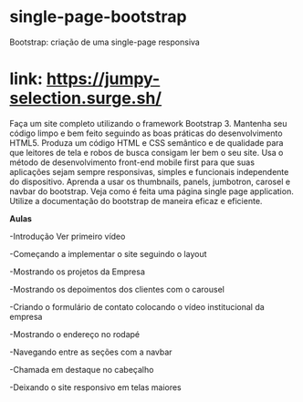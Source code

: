 # single-page-bootstrap

Bootstrap: criação de uma single-page responsiva

# link: https://jumpy-selection.surge.sh/

Faça um site completo utilizando o framework Bootstrap 3.
Mantenha seu código limpo e bem feito seguindo as boas práticas do desenvolvimento HTML5.
Produza um código HTML e CSS semântico e de qualidade para que leitores de tela e robos de busca consigam ler bem o seu site.
Usa o método de desenvolvimento front-end mobile first para que suas aplicações sejam sempre responsivas, simples e funcionais independente do dispositivo.
Aprenda a usar os thumbnails, panels, jumbotron, carosel e navbar do bootstrap.
Veja como é feita uma página single page application.
Utilize a documentação do bootstrap de maneira eficaz e eficiente.

**Aulas**

-Introdução Ver primeiro vídeo

-Começando a implementar o site seguindo o layout

-Mostrando os projetos da Empresa

-Mostrando os depoimentos dos clientes com o carousel

-Criando o formulário de contato colocando o vídeo institucional da empresa

-Mostrando o endereço no rodapé

-Navegando entre as seções com a navbar

-Chamada em destaque no cabeçalho

-Deixando o site responsivo em telas maiores